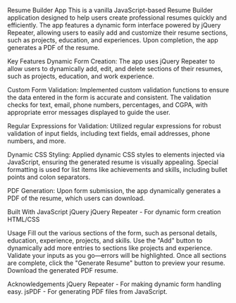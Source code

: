 Resume Builder App
This is a vanilla JavaScript-based Resume Builder application designed to help users create professional resumes quickly and efficiently. The app features a dynamic form interface powered by jQuery Repeater, allowing users to easily add and customize their resume sections, such as projects, education, and experiences. Upon completion, the app generates a PDF of the resume.

Key Features
Dynamic Form Creation: The app uses jQuery Repeater to allow users to dynamically add, edit, and delete sections of their resumes, such as projects, education, and work experience.

Custom Form Validation: Implemented custom validation functions to ensure the data entered in the form is accurate and consistent. The validation checks for text, email, phone numbers, percentages, and CGPA, with appropriate error messages displayed to guide the user.

Regular Expressions for Validation: Utilized regular expressions for robust validation of input fields, including text fields, email addresses, phone numbers, and more.

Dynamic CSS Styling: Applied dynamic CSS styles to elements injected via JavaScript, ensuring the generated resume is visually appealing. Special formatting is used for list items like achievements and skills, including bullet points and colon separators.

PDF Generation: Upon form submission, the app dynamically generates a PDF of the resume, which users can download.

Built With
JavaScript
jQuery
jQuery Repeater - For dynamic form creation
HTML/CSS

Usage
Fill out the various sections of the form, such as personal details, education, experience, projects, and skills.
Use the "Add" button to dynamically add more entries to sections like projects and experience.
Validate your inputs as you go—errors will be highlighted.
Once all sections are complete, click the "Generate Resume" button to preview your resume.
Download the generated PDF resume.

Acknowledgements
jQuery Repeater - For making dynamic form handling easy.
jsPDF - For generating PDF files from JavaScript.
